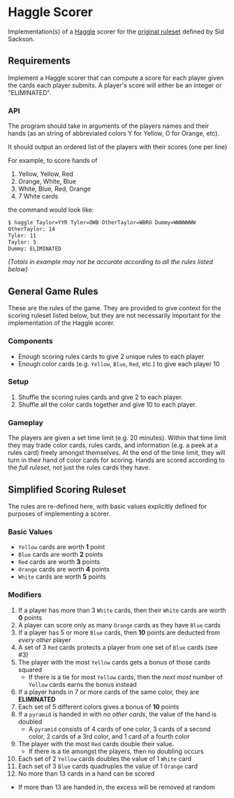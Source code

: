 # Haggle Scorer

Implementation(s) of a [Haggle](https://boardgamegeek.com/boardgame/17529/haggle) scorer
for the [original ruleset](https://boardgamegeek.com/filepage/43164/haggle-rule-set-sid-sacksons-original-v10) defined by Sid Sackson.

## Requirements

Implement a Haggle scorer that can compute a score for each player given the cards each player submits. A player's score will either be an integer or "ELIMINATED".

### API

The program should take in arguments of the players names and their hands (as an string of abbreviated colors Y for Yellow, O for Orange, etc).

It should output an ordered list of the players with their scores (one per line)

For example, to score hands of

1. Yellow, Yellow, Red
2. Orange, White, Blue
3. White, Blue, Red, Orange
4. 7 White cards

the command would look like:

```sh
$ haggle Taylor=YYR Tyler=OWB OtherTaylor=WBRO Dummy=WWWWWWW
OtherTaylor: 14
Tyler: 11
Taylor: 5
Dummy: ELIMINATED
```

_(Totals in example may not be accurate according to all the rules listed below)_

## General Game Rules

These are the rules of the game. They are provided to give context for the scoring ruleset listed below, but they are not necessarily important for the implementation of the Haggle scorer.

### Components

- Enough scoring rules cards to give 2 unique rules to each player
- Enough color cards (e.g. `Yellow`, `Blue`, `Red`, etc.) to give each player 10

### Setup

1. Shuffle the scoring rules cards and give 2 to each player.
2. Shuffle all the color cards together and give 10 to each player.

### Gameplay

The players are given a set time limit (e.g. 20 minutes).
Within that time limit they may trade color cards, rules cards, and information (e.g. a peek at a rules card) freely amongst themselves.
At the end of the time limit, they will turn in their hand of color cards for scoring.
Hands are scored according to the _full ruleset_, not just the rules cards they have.

## Simplified Scoring Ruleset

The rules are re-defined here, with basic values explicitly defined for purposes of implementing a scorer.

### Basic Values

- `Yellow` cards are worth **1** point
- `Blue` cards are worth **2** points
- `Red` cards are worth **3** points
- `Orange` cards are worth **4** points
- `White` cards are worth **5** points

### Modifiers

1. If a player has more than 3 `White` cards, then their `White` cards are worth **0** points
2. A player can score only as many `Orange` cards as they have `Blue` cards
3. If a player has 5 or more `Blue` cards, then **10** points are deducted from _every other_ player
4. A set of 3 `Red` cards protects a player from one set of `Blue` cards (see #3)
5. The player with the most `Yellow` cards gets a bonus of those cards squared
   - If there is a tie for most `Yellow` cards, then the _next most_ number of `Yellow` cards earns the bonus instead
6. If a player hands in 7 or more cards of the same color, they are **ELIMINATED**
7. Each set of 5 different colors gives a bonus of **10** points
8. If a `pyramid` is handed in with _no other cards_, the value of the hand is doubled
   - A `pyramid` consists of 4 cards of one color, 3 cards of a second color, 2 cards of a 3rd color, and 1 card of a fourth color
9. The player with the most `Red` cards double their value.
   - If there is a tie amongst the players, then no doubling occurs
10. Each set of 2 `Yellow` cards doubles the value of 1 `White` card
11. Each set of 3 `Blue` cards quadruples the value of 1 `Orange` card
12. No more than 13 cards in a hand can be scored
   - If more than 13 are handed in, the excess will be removed at random